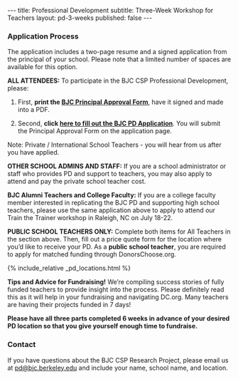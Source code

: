 --- title: Professional Development subtitle: Three-Week Workshop for Teachers layout: pd-3-weeks published: false ---

### Application Process

The application includes a two-page resume and a signed application from the principal of your school. Please note that a limited number of spaces are available for this option.

**ALL ATTENDEES:** To participate in the BJC CSP Professional Development, please:

1.  First, **print the [**BJC Principal Approval Form**](http://bjc.link/2017_principal_form)**, have it signed and made into a PDF.

3.  Second, **click [**here to fill out the BJC PD Application**](http://bjc.link/2017_pd_teacher_app)**. You will submit the Principal Approval Form on the application page.

Note: Private / International School Teachers - you will hear from us after you have applied.

**OTHER SCHOOL ADMINS AND STAFF:** If you are a school administrator or staff who provides PD and support to teachers, you may also apply to attend and pay the private school teacher cost.

**BJC Alumni Teachers and College Faculty:** If you are a college faculty member interested in replicating the BJC PD and supporting high school teachers, please use the same application above to apply to attend our Train the Trainer workshop in Raleigh, NC on July 18-22.

**PUBLIC SCHOOL TEACHERS ONLY:** Complete both items for All Teachers in the section above. Then, fill out a price quote form for the location where you’d like to receive your PD. As a **public school teacher**, you are required to apply for matched funding through DonorsChoose.org.

{% include_relative _pd_locations.html %}  

**Tips and Advice for Fundraising!** We’re compiling success stories of fully funded teachers to provide insight into the process. Please definitely read this as it will help in your fundraising and navigating DC.org. Many teachers are having their projects funded in 7 days!

**Please have all three parts completed 6 weeks in advance of your desired PD location so that you give yourself enough time to fundraise.**

### Contact

If you have questions about the BJC CSP Research Project, please email us at pd@bjc.berkeley.edu and include your name, school name, and location.
